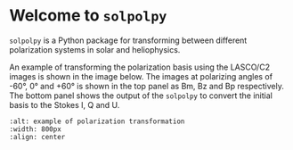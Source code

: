 # Welcome to `solpolpy`

`solpolpy` is a Python package for transforming between different polarization
systems in solar and heliophysics.


An example of transforming the polarization basis using the LASCO/C2 images is 
shown in the image below.
The images at polarizing angles of -60°, 0° and +60° is shown in the top panel as 
Bm, Bz and Bp respectively.
The bottom panel shows the output of the `solpolpy` to convert the initial basis 
to the Stokes I, Q and U.

```{image} images/eg_image.png
:alt: example of polarization transformation
:width: 800px
:align: center
```